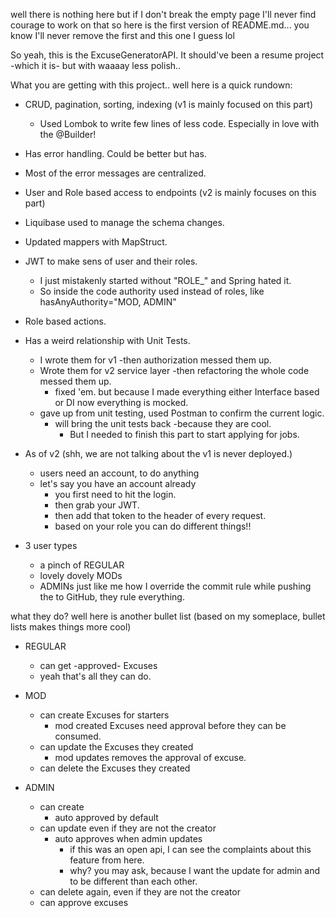 well there is nothing here but if I don't break the empty page I'll never find courage to work on that so here is the first version of README.md...
you know I'll never remove the first and this one I guess lol

So yeah, this is the ExcuseGeneratorAPI. It should've been a resume project -which it is- but with waaaay less polish..

What you are getting with this project.. well here is a quick rundown:
- CRUD, pagination, sorting, indexing (v1 is mainly focused on this part)
  - Used Lombok to write few lines of less code. Especially in love with the @Builder!
- Has error handling. Could be better but has.
- Most of the error messages are centralized.
- User and Role based access to endpoints (v2 is mainly focuses on this part)
- Liquibase used to manage the schema changes.
- Updated mappers with MapStruct.
- JWT to make sens of user and their roles.
  - I just mistakenly started without "ROLE_" and Spring hated it.
  - So inside the code authority used instead of roles, like hasAnyAuthority="MOD, ADMIN"
- Role based actions.
- Has a weird relationship with Unit Tests.
  - I wrote them for v1 -then authorization messed them up.
  - Wrote them for v2 service layer -then refactoring the whole code messed them up.
    - fixed 'em. but because I made everything either Interface based or DI now everything is mocked.
  - gave up from unit testing, used Postman to confirm the current logic.
    - will bring the unit tests back -because they are cool.
      - But I needed to finish this part to start applying for jobs.

- As of v2 (shh, we are not talking about the v1 is never deployed.)
  - users need an account, to do anything
  - let's say you have an account already
    - you first need to hit the login.
    - then grab your JWT.
    - then add that token to the header of every request.
    - based on your role you can do different things!!

- 3 user types
  - a pinch of REGULAR
  - lovely dovely MODs
  - ADMINs just like me how I override the commit rule while pushing the to GitHub, they rule everything.

what they do? well here is another bullet list (based on my someplace, bullet lists makes things more cool)
- REGULAR
  - can get -approved- Excuses
  - yeah that's all they can do.
 
- MOD
  - can create Excuses for starters
    - mod created Excuses need approval before they can be consumed.
  - can update the Excuses they created
    - mod updates removes the approval of excuse.
  - can delete the Excuses they created

- ADMIN
  - can create
    - auto approved by default
  - can update even if they are not the creator
    - auto approves when admin updates
      - if this was an open api, I can see the complaints about this feature from here.
      - why? you may ask, because I want the update for admin and to be different than each other.
  - can delete again, even if they are not the creator
  - can approve excuses
